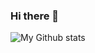 ### Hi there 👋

![My Github stats](https://github-readme-stats.vercel.app/api?username=lechnerc77&show_icons=true&theme=gruvbox)

<!--
**lechnerc77/lechnerc77** is a ✨ _special_ ✨ repository because its `README.md` (this file) appears on your GitHub profile.

Here are some ideas to get you started:

- 🔭 I’m currently working on ...
- 🌱 I’m currently learning ...
- 👯 I’m looking to collaborate on ...
- 🤔 I’m looking for help with ...
- 💬 Ask me about ...
- 📫 How to reach me: ...
- 😄 Pronouns: ...
- ⚡ Fun fact: ...
-->
